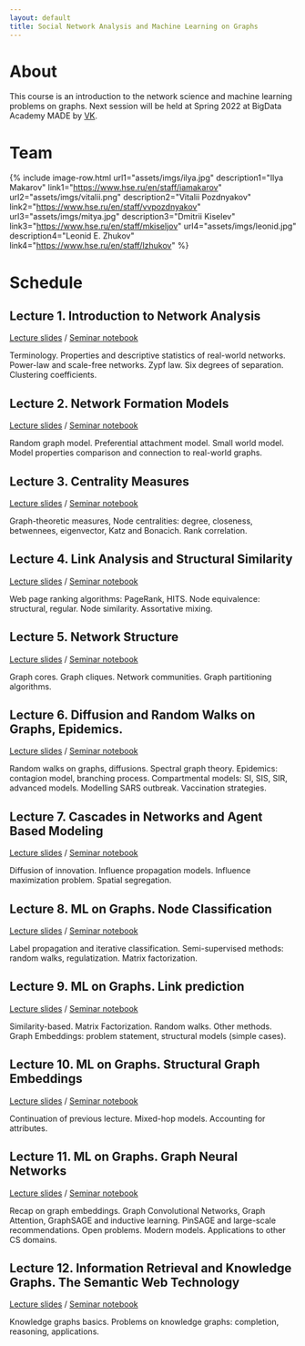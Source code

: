 ```yaml
---
layout: default
title: Social Network Analysis and Machine Learning on Graphs
---
```


# About

This course is an introduction to the network science and machine learning problems on graphs. Next session will be held at Spring 2022 at BigData Academy MADE by [VK](https://vk.company/).

# Team

{% include image-row.html url1="assets/imgs/ilya.jpg" description1="Ilya Makarov" link1="https://www.hse.ru/en/staff/iamakarov" url2="assets/imgs/vitalii.png" description2="Vitalii Pozdnyakov" link2="https://www.hse.ru/en/staff/vvpozdnyakov" url3="assets/imgs/mitya.jpg" description3="Dmitrii Kiselev" link3="https://www.hse.ru/en/staff/mkiseljov" url4="assets/imgs/leonid.jpg" description4="Leonid E. Zhukov" link4="https://www.hse.ru/en/staff/lzhukov" %}


# Schedule

## Lecture 1. Introduction to Network Analysis

[Lecture slides](assets/lectures/MADE_NS_Lecture_1__2021_.pdf) / [Seminar notebook](https://github.com/netspractice/ml-on-graphs/blob/main/assignment_intro/assignment.ipynb)

Terminology. Properties and descriptive statistics of real-world networks. Power-law and scale-free networks. Zypf law. Six degrees of separation. Clustering coefficients.

## Lecture 2. Network Formation Models

[Lecture slides](assets/lectures/MADE_NS_Lecture_2__2021_.pdf) / [Seminar notebook](https://github.com/netspractice/ml-on-graphs/blob/main/assignment_generative_network_models/assignment.ipynb)

Random graph model. Preferential attachment model. Small world model. Model properties comparison and connection to real-world graphs.

## Lecture 3. Centrality Measures

[Lecture slides](assets/lectures/MADE_NS_Lecture_3__2021_.pdf) / [Seminar notebook](https://github.com/netspractice/ml-on-graphs/blob/main/assignment_centrality_measures/assignment.ipynb)

Graph-theoretic measures, Node centralities: degree, closeness, betwennees, eigenvector, Katz and Bonacich. Rank correlation.

## Lecture 4. Link Analysis and Structural Similarity

[Lecture slides](assets/lectures/MADE_NS_Lecture_4__2021_.pdf) / [Seminar notebook](https://github.com/netspractice/ml-on-graphs/blob/main/assignment_link_structure/assignment.ipynb)

Web page ranking algorithms: PageRank, HITS. Node equivalence: structural, regular. Node similarity. Assortative mixing.

## Lecture 5. Network Structure

[Lecture slides](assets/lectures/MADE_NS_Lecture_5__2021_.pdf) / [Seminar notebook](https://github.com/netspractice/ml-on-graphs/blob/main/assignment_community_detection/assignment.ipynb)

Graph cores. Graph cliques. Network communities. Graph partitioning algorithms.


## Lecture 6. Diffusion and Random Walks on Graphs, Epidemics.

[Lecture slides](assets/lectures/MADE_NS_Lecture_6__2021_.pdf) / [Seminar notebook](https://github.com/netspractice/ml-on-graphs/blob/main/assignment_diffusions_epidemics/assignment.ipynb)

Random walks on graphs, diffusions. Spectral graph theory. Epidemics: contagion model, branching process. Compartmental models: SI, SIS, SIR, advanced models. Modelling SARS outbreak. Vaccination strategies.


## Lecture 7. Cascades in Networks and Agent Based Modeling

[Lecture slides](assets/lectures/MADE_NS_Lecture_7__2021_.pdf) / [Seminar notebook](https://github.com/netspractice/ml-on-graphs/blob/main/assignment_influence_agents/assignment.ipynb)

Diffusion of innovation. Influence propagation models. Influence maximization problem. Spatial segregation.

## Lecture 8. ML on Graphs. Node Classification

[Lecture slides](assets/lectures/MADE_NS_Lecture_8__2021_.pdf) / [Seminar notebook](https://github.com/netspractice/ml-on-graphs/blob/main/assignment_node_classification/assignment.ipynb)

Label propagation and iterative classification. Semi-supervised methods: random walks, regulatization. Matrix factorization.

## Lecture 9. ML on Graphs. Link prediction

[Lecture slides](assets/lectures/MADE_NS_Lecture_9__2021_.pdf) / [Seminar notebook](https://github.com/netspractice/ml-on-graphs/blob/main/assignment_link_prediction/assignment.ipynb)

Similarity-based. Matrix Factorization. Random walks. Other methods. Graph Embeddings: problem statement, structural models (simple cases).


## Lecture 10. ML on Graphs. Structural Graph Embeddings

[Lecture slides](assets/lectures/MADE_NS_Lecture_10__2021_.pdf) / [Seminar notebook](https://github.com/netspractice/ml-on-graphs/blob/main/assignment_node_embedding/assignment.ipynb)

Continuation of previous lecture. Mixed-hop models. Accounting for attributes.


## Lecture 11. ML on Graphs. Graph Neural Networks

[Lecture slides](assets/lectures/MADE_NS_Lecture_11__2021_.pdf) / [Seminar notebook](https://github.com/netspractice/ml-on-graphs/blob/main/assignment_graph_neural_networks/assignment.ipynb)

Recap on graph embeddings. Graph Convolutional Networks, Graph Attention, GraphSAGE and inductive learning. PinSAGE and large-scale recommendations. Open problems. Modern models. Applications to other CS domains.

## Lecture 12. Information Retrieval and Knowledge Graphs. The Semantic Web Technology

[Lecture slides](assets/lectures/MADE_NS_Lecture_12__2021_.pdf) / [Seminar notebook](https://github.com/netspractice/ml-on-graphs/blob/main/assignment_knowledge_graph_embedding/assignment.ipynb)

Knowledge graphs basics. Problems on knowledge graphs: completion, reasoning, applications.
